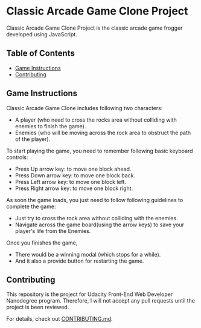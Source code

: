 # Classic Arcade Game Clone Project

Classic Arcade Game Clone Project is the classic arcade game frogger developed using JavaScript.

## Table of Contents

-   [Game Instructions](#game-instructions)
-   [Contributing](#contributing)

## Game Instructions

Classic Arcade Game Clone includes following two characters:

-   A player (who need to cross the rocks area without colliding
    with enemies to finish the game).
-   Enemies (who will be moving across the rock area to obstruct the path of the player).

To start playing the game, you need to remember following basic keyboard controls:

-   Press Up arrow key: to move one block ahead.
-   Press Down arrow key: to move one block back.
-   Press Left arrow key: to move one block left.
-   Press Right arrow key: to move one block right.

As soon the game loads, you just need to follow following guidelines to complete the game:

-   Just try to cross the rock area without colliding with the enemies.
-   Navigate across the game board(using the arrow keys) to save your player's life from the Enemies.

Once you finishes the game,

-   There would be a winning modal (which stops for a while).
-   And it also a provide button for restarting the game.

## Contributing

This repository is the project for Udacity Front-End Web Developer Nanodegree program. Therefore, I will not accept any pull requests until the project is been reviewed.

For details, check out [CONTRIBUTING.md](CONTRIBUTING.md).

